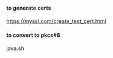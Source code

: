 #### to generate certs

<https://myssl.com/create_test_cert.html>

#### to convert to pkcs#8

java.sh
